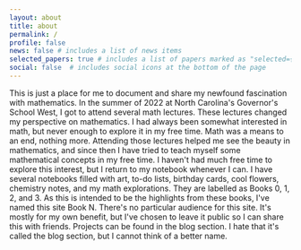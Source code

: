 ```yaml
---
layout: about
title: about
permalink: /
profile: false
news: false # includes a list of news items
selected_papers: true # includes a list of papers marked as "selected={true}"
social: false  # includes social icons at the bottom of the page
---
```


This is just a place for me to document and share my newfound fascination with mathematics. In the summer of 2022 at North Carolina's Governor's School West, I got to attend several math lectures. These lectures changed my perspective on mathematics. I had always been somewhat interested in math, but never enough to explore it in my free time. Math was a means to an end, nothing more. Attending those lectures helped me see the beauty in mathematics, and since then I have tried to teach myself some mathematical concepts in my free time. I haven't had much free time to explore this interest, but I return to my notebook whenever I can. I have several notebooks filled with art, to-do lists, birthday cards, cool flowers, chemistry notes, and my math explorations. They are labelled as Books 0, 1, 2, and 3. As this is intended to be the highlights from these books, I've named this site Book N.
There's no particular audience for this site. It's mostly for my own benefit, but I've chosen to leave it public so I can share this with friends.
Projects can be found in the blog section. I hate that it's called the blog section, but I cannot think of a better name.
